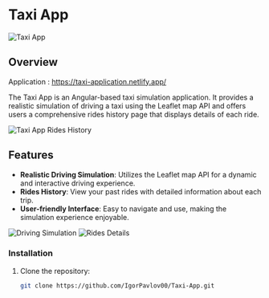 # Taxi App

![Taxi App](https://github.com/IgorPavlov00/Taxi-App/assets/103071674/030571e0-df3e-46a5-ab12-9d42ab9a2315)

## Overview

Application : https://taxi-application.netlify.app/

The Taxi App is an Angular-based taxi simulation application. It provides a realistic simulation of driving a taxi using the Leaflet map API and offers users a comprehensive rides history page that displays details of each ride.


![Taxi App Rides History](https://github.com/IgorPavlov00/Taxi-App/assets/103071674/05ab9ec6-3f29-4041-8aef-292eb116ef11)

## Features

- **Realistic Driving Simulation**: Utilizes the Leaflet map API for a dynamic and interactive driving experience.
- **Rides History**: View your past rides with detailed information about each trip.
- **User-friendly Interface**: Easy to navigate and use, making the simulation experience enjoyable.

![Driving Simulation](https://github.com/IgorPavlov00/Taxi-App/assets/103071674/01853fb2-8324-4a08-9478-477e2d86b8bb)
![Rides Details](https://github.com/IgorPavlov00/Taxi-App/assets/103071674/e099e564-d25e-4567-8d97-8030207ad9da)



### Installation

1. Clone the repository:
   ```sh
   git clone https://github.com/IgorPavlov00/Taxi-App.git

